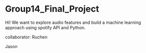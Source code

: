 # Group14_Final_Project
Hi! We want to explore audio features and build a machine learning approach using spotify API and Python.

collaborator: Ruchen


Jason